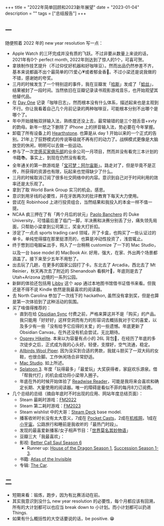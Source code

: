 +++
title = "2022年简单回顾和2023新年展望"
date = "2023-01-04"
description = ""
tags = ["总结报告"]
+++

## 一

随便照着 2022 年的 new year resolution 写一点：

- Apple Watch 的三环完成并没有质的飞跃。不过非要从数量上来说的话，2021年有0个 perfect month, 2022年则达到了惊人的1个，可喜可贺。
- 拿铁制作技艺提升（不过仰仗好机器和好咖啡豆）。然而出品仍然参差不齐，基本来说都画不出个最简单的(?)爱心💗或者郁金香🌷。不过小梁还是说我做的不错，感谢她的夸奖。
- 三月的时候发生了一个特别逗的事件，我在豆瓣发「[哈斯](https://zh.wikipedia.org/zh-hans/%E5%93%88%E6%96%AF%E8%BB%8A%E9%9A%8A)」发成了「[蛤丝](https://zh.wikipedia.org/wiki/%E8%86%9C%E8%9B%A4%E6%96%87%E5%8C%96)」，结果被封了一段时间。当然依旧在豆瓣记录读书观影游戏音乐，也开始观望其他替代品。
- 在 [Day One](https://dayoneapp.com/) 记录「咖啡日志」，然而根本没有什么体系，描述起来也是主观到不行。你让我看着自己几个月前记录的两种咖啡豆，可能根本分别不出哪个是哪个了。
- 年中开始接触双拼输入法，熟练度还没上去，最常输错的是三个翘舌音+xvty的韵母。新年一怒之下删除了 iPhone 上的拼音输入法，势必要在今年掌握。
- 卸载了所有设备上的 [Hearthstone](https://hearthstone.blizzard.com/en-us). 也算是从 day 1 开始以来的一个正式的告别。21年上了狂野模式的传说等级就不再有打的动力了。战棋模式更像是大脑放空的休闲，明明可以去做一些运动。
- 参与了一次[灵感买家俱乐部](https://club.q24.io/)的业余公司一月项目，然而并没有看完三本计划的书籍📚。事实上，到现在仍然没有看完。
- 全年通关的第一款游戏是「[宝可梦：阿尔宙斯](https://wiki.52poke.com/zh-hans/%E5%AE%9D%E5%8F%AF%E6%A2%A6%E4%BC%A0%E8%AF%B4_%E9%98%BF%E5%B0%94%E5%AE%99%E6%96%AF)」。路走对了，但是毕竟不是正传，所获得的资源也有限，玩起来也觉得缺少了什么。
- 三月的时候取消订阅了很多社交网络中的内容。意识到自己对于时间利用的效率还是太乐观了。
- 拿到了取 World Bank Group 实习的机会。感恩。
- 意识到用牙线的必要性，并在牙医两次的批评教育下每天大力使用。
- 尝试在 Robinhood 上进行投资组合，当然结果和我投入的本金一样不值一提。
- NCAA 疯三押在了有「两个月后的状元」[Paolo Banchero](https://www.basketball-reference.com/players/b/banchpa01.html) 的 Duke University，可惜最后差了临门一脚，半决赛和决赛分别丢了分，痛失领先局面，只帮助小梁拿到公司第三，奖金大打折扣。
- 涉足了一点点 sports trading card 领域，开了卡盒，也购买了一些认证过的单卡。单纯觉得摆在那里挺漂亮的，也算是冲动性投资了，浅尝辄止。
- 终于憋到旧电脑💻出手，购入了一台稍稍 customize 了一下的 Mac Studio，以及一台 base model 的 MacBook Air. 好用，强大，在家、外出两个场景都涵盖了。接下来至少五年不用愁了。
- 出去玩了几趟，在更多的国家公园打了卡。东北去了 Arcadia，西北去了 Mt Reinier，秋天再次去了附近的 Shenandoah 看枫叶🍁，年底则是去了 Utah+Arizona 边境的一系列公园。
- 新鲜的体验还包括用 [Libby](https://www.overdrive.com/apps/libby) 这个 app 通过本地图书馆借书证借书来看。但我还是不得不说 Kindle 依然是我最喜欢的阅读器。
- 去 North Carolina 参加了一次线下的 hackathon, 虽然没有拿到奖，但是也算是第一次体验到了这种活动的氛围。
- 买了啥值得推荐的：
  - 直到在给 [Obsidian Sync](https://obsidian.md/sync) 付费之前，严格来算这并不是「购买」的产品。我只能用「好好好」这样空洞而有力的形容词去概括我对于它的喜爱，以及多少有一些「没有给予它应得的关爱」的一些遗憾。年底更新了 Obsidian Canvas，在外还没有机会尝试，无比期待。
  - [Osprey Hikelite](https://www.osprey.com/us/en/product/hikelite-26-HIKELITE26.html). 本来以为容量有点小的 26L 背包🎒，在经历了年底的多次徒步之后，正式成为我的心头好。轻便，支撑好，空气流通，稳定。
  - [Allbirds Wool Piper](https://www.allbirds.com/products/mens-wool-pipers). 因为没买到合适的男款，我就斗胆买了一双大码的女鞋，也很合脚。工作休闲场合非常舒适。
  - [Mac Studio](https://www.apple.com/mac-studio/). 如上所述。
  - [Splatoon 3](https://splatoon.nintendo.com/). 年度「玩得最多」「最爱玩」大奖获得者，家庭欢乐源泉。借「帮我代打」的机会成功将小梁带入圈子。
  - 年底在外的时候开始体验了 [Readwise Reader](https://readwise.io/read)，可能是我将来会喜欢和确定长期、大量使用的阅读器。唯一的障碍是看似不菲的每月8刀订阅费。
- 几个总结的总结（摘自年底时不时出现的应用、网站年度总结页面）：
  - Steam 最耗时游戏：[FM2022](https://steamdb.info/app/1569040/)
  - Steam 第二耗时游戏：[FM2023](https://steamdb.info/app/1904540/)
  - Steam wishlist 中的大哥：[Steam Deck](https://store.steampowered.com/steamdeck) base model.
  - 播客收听时长没有太大意义，7成在 [Pocket Casts](https://pocketcasts.com/)，2成在[机核网](https://www.gcores.com/)，1成在[小宇宙](https://www.xiaoyuzhoufm.com/)。公路旅行和睡前是我收听的「最热门时段」。
  - 发现的最喜爱新播客/女子相声节目：「[世界莫名其妙物语](https://podcasts.apple.com/us/podcast/%E4%B8%96%E7%95%8C%E8%8E%AB%E5%90%8D%E5%85%B6%E5%A6%99%E7%89%A9%E8%AF%AD/id1513821443)」
  - 豆瓣三大「我最喜欢」：
  - 影视: [Better Call Saul Season 6](https://movie.douban.com/subject/34951007/)
    - Runner up: [House of the Dragon Season 1](https://movie.douban.com/subject/34825964/), [Succession Season 1-3](https://movie.douban.com/subject/26813224/).
  - 书籍: [Atlas of the Invisible](https://www.atlasoftheinvisible.com/)
  - 专辑: [The Car](https://music.douban.com/subject/36071260/).

## 二

- 短期来看：锻炼，跑步，因为有比赛活动在前。
- 其实我意识到没什么 new year resolution 的必要性，每个月都应该有回溯，所有的大计划都可以也应当 break down to 小计划。而小计划都可以扔进 Things.
- 如果有什么概括性的大空话要说的话，be positive. 😁
